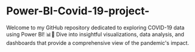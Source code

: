 # Power-BI-Covid-19-project-
Welcome to my GitHub repository dedicated to exploring COVID-19 data using Power BI! 📊🦠 Dive into insightful visualizations, data analysis, and dashboards that provide a comprehensive view of the pandemic's impact.
